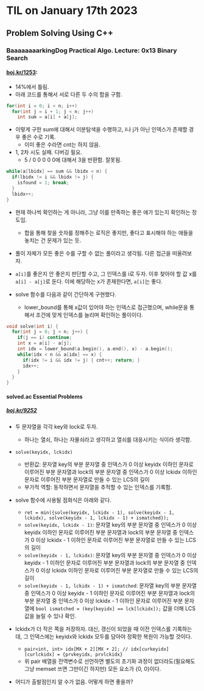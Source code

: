 # **TIL on January 17th 2023**
## Problem Solving Using C++
### BaaaaaaaarkingDog Practical Algo. Lecture: 0x13 Binary Search
#### [boj.kr/1253](../../../Problem%20Solving/boj/Binary%20search/1253-01-17-2023.cpp): 
* 14%에서 틀림.
* 아래 코드를 통해서 서로 다른 두 수의 합을 구함.

```cpp
for(int i = 0; i < n; i++)
  for(int j = i + 1; j < n; j++)
    int sum = a[i] + a[j];
```

* 이렇게 구한 sum에 대해서 이분탐색을 수행하고, i나 j가 아닌 인덱스가 존재할 경우 좋은 수로 기록.
  - 이미 좋은 수라면 cnt는 하지 않음.
* 1, 2차 시도 실패. 디버깅 필요.
  - 5 / 0 0 0 0 0에 대해서 3을 반환함. 잘못됨.

```cpp
while(a[lbidx] == sum && lbidx < n) {
  if(lbidx != i && lbidx != j) {
    isfound = 1; break;
  }
  lbidx++;
}
```

* 현재 하나씩 확인하는 게 아니라, 그냥 이를 만족하는 좋은 애가 있는지 확인하는 정도임.
  - 합을 통해 찾을 숫자를 정해주는 로직은 좋지만, 좋다고 표시해야 하는 애들을 놓치는 건 문제가 있는 듯.
* 풀이 자체가 모든 좋은 수를 구할 수 없는 풀이라고 생각됨. 다른 접근을 떠올려보자.

* `a[i]`를 좋은지 안 좋은지 판단할 수고, 그 인덱스를 i로 두자. 이후 찾아야 할 값 x를 `a[i] - a[j]`로 둔다. 이에 해당하는 x가 존재한다면, `a[i]`는 좋다.

* solve 함수를 다음과 같이 간단하게 구현했다.
  - lower_bound를 통해 x값이 있어야 하는 인덱스로 접근했으며, while문을 통해서 조건에 맞게 인덱스를 늘리며 확인하는 풀이이다.

```cpp
void solve(int i) {
  for(int j = 0; j < n; j++) {
    if(j == i) continue;
    int x = a[i] - a[j];
    int idx = lower_bound(a.begin(), a.end(), x) - a.begin();
    while(idx < n && a[idx] == x) {
      if(idx != i && idx != j) { cnt++; return; }
      idx++;
    }
  }
}
```

#### solved.ac Essential Problems
##### [boj.kr/9252](../../../Problem%20Solving/boj/solvedac/9252-01-09-2023.cpp)
* 두 문자열을 각각 key와 lock로 두자.
  - 하나는 열쇠, 하나는 자물쇠라고 생각하고 열쇠를 대응시키는 식이라 생각함.
* `solve(keyidx, lckidx)`
  - 반환값: 문자열 key의 부분 문자열 중 인덱스가 0 이상 keyidx 이하인 문자로 이루어진 부분 문자열과 lock의 부분 문자열 중 인덱스가 0 이상 lckidx 이하인 문자로 이루어진 부분 문자열로 만들 수 있는 LCS의 길이
  - 부가적 역할: 동작하면서 문자열을 추적할 수 있는 인덱스를 기록함.

* solve 함수에 사용될 점화식은 아래와 같다.
  - `ret = min({solve(keyidx, lckidx - 1), solve(keyidx - 1, lckidx), solve(keyidx - 1, lckidx - 1) + ismatched});`
  - `solve(keyidx, lckidx - 1)`: 문자열 key의 부분 문자열 중 인덱스가 0 이상 keyidx 이하인 문자로 이루어진 부분 문자열과 lock의 부분 문자열 중 인덱스가 0 이상 lckidx - 1 이하인 문자로 이루어진 부분 문자열로 만들 수 있는 LCS의 길이
  - `solve(keyidx - 1, lckidx)`: 문자열 key의 부분 문자열 중 인덱스가 0 이상 keyidx - 1 이하인 문자로 이루어진 부분 문자열과 lock의 부분 문자열 중 인덱스가 0 이상 lckidx 이하인 문자로 이루어진 부분 문자열로 만들 수 있는 LCS의 길이
  - `solve(keyidx - 1, lckidx - 1) + ismatched`: 문자열 key의 부분 문자열 중 인덱스가 0 이상 keyidx - 1 이하인 문자로 이루어진 부분 문자열과 lock의 부분 문자열 중 인덱스가 0 이상 lckidx - 1 이하인 문자로 이루어진 부분 문자열에 `bool ismatched = (key[keyidx] == lck[lckidx]);` 값을 더해 LCS 값을 늘릴 수 있나 확인.

* lckidx가 더 작은 쪽을 저장하자. 대신, 갱신이 되었을 때 이전 인덱스를 기록하는데, 그 인덱스에는 keyidx와 lckidx 모두를 담아야 정확한 복원이 가능할 것이다.
  - `pair<int, int> idx[MX + 2][MX + 2]; // idx[curkeyidx][curlckidx] = {prvkeyidx, prvlckidx}`
  - 위 pair 배열을 전역변수로 선언하면 별도의 초기화 과정이 없더라도(필요해도 그냥 memset 쓰면 그만이긴 하지만) 모든 요소가 {0, 0}이다.
* 어디가 출발점인지 알 수가 없음. 어떻게 하면 좋을까?
